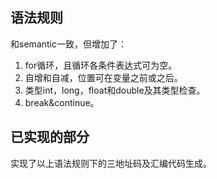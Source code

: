 ## 语法规则

和semantic一致，但增加了：
1. for循环，且循环各条件表达式可为空。
1. 自增和自减，位置可在变量之前或之后。
1. 类型int，long，float和double及其类型检查。
1. break&continue。

## 已实现的部分

实现了以上语法规则下的三地址码及汇编代码生成。